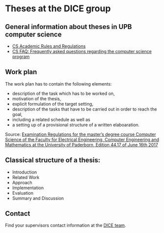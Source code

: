 # Theses at the DICE group

## General information about theses in UPB computer science

- [CS Academic Rules and Regulations](https://cs.uni-paderborn.de/en/studies/formalities/academic-rules-and-regulations/)
- [CS FAQ: Frequently asked questions regarding the computer science program](https://cs.uni-paderborn.de/en/studies/advice-and-support/faq/)

## Work plan

The work plan has to contain the following elements:

- description of the task which has to be worked on,
- motivation of the thesis,
- explicit formulation of the target setting,
- description of the tasks that have to be carried out in order to reach the goal,
- including a related schedule as well as
- a setting up of a provisional structure of a written elaboaration.

Source: [Examination Regulations for the master’s degree course Computer Science of the Faculty for Electrical
Engineering, Computer Engineering and Mathematics at the University of Paderborn, Edition 44.17 of June 16th 2017](https://cs.uni-paderborn.de/fileadmin/informatik/Studium/Formalitaeten/Ordnungen/PO_Informatik_Englisch.pdf#page=14)

## Classical structure of a thesis: 

- Introduction
- Related Work
- Approach
- Implementation
- Evaluation
- Summary and Discussion

## Contact

Find your supervisors contact information at the [DICE team](http://dice.cs.uni-paderborn.de/team/).
